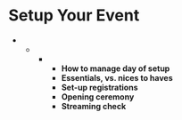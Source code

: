 # Setup Your Event



* * * * **How to manage day of setup** 
      * **Essentials, vs. nices to haves**
      * **Set-up registrations**
      * **Opening ceremony**
      * **Streaming check**

